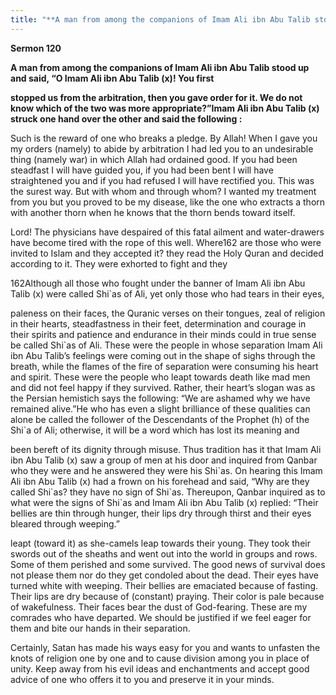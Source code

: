 ```yaml
---
title: "**A man from among the companions of Imam Ali ibn Abu Talib stood up and said, “O Imam Ali ibn Abu Talib (x)! You first**" 
---
```

**Sermon 120**

**A man from among the companions of Imam Ali ibn Abu Talib stood up and said, “O Imam Ali ibn Abu Talib \(x\)\! You first**

**stopped us from the arbitration, then you gave order for it\. We do not know which of the two was more appropriate?”Imam Ali ibn Abu Talib \(x\) struck one hand over the other and said the following :**

Such is the reward of one who breaks a pledge\. By Allah\! When I gave you my orders \(namely\) to abide by arbitration I had led you to an undesirable thing \(namely war\) in which Allah had ordained good\. If you had been steadfast I will have guided you, if you had been bent I will have straightened you and if you had refused I will have rectified you\. This was the surest way\. But with whom and through whom? I wanted my treatment from you but you proved to be my disease, like the one who extracts a thorn with another thorn when he knows that the thorn bends toward itself\.

Lord\! The physicians have despaired of this fatal ailment and water\-drawers have become tired with the rope of this well\. Where162 are those who were invited to Islam and they accepted it? they read the Holy Quran and decided according to it\. They were exhorted to fight and they

162Although all those who fought under the banner of Imam Ali ibn Abu Talib \(x\) were called Shi\`as of Ali, yet only those who had tears in their eyes,

paleness on their faces, the Quranic verses on their tongues, zeal of religion in their hearts, steadfastness in their feet, determination and courage in their spirits and patience and endurance in their minds could in true sense be called Shi\`as of Ali\. These were the people in whose separation Imam Ali ibn Abu Talib’s feelings were coming out in the shape of sighs through the breath, while the flames of the fire of separation were consuming his heart and spirit\. These were the people who leapt towards death like mad men and did not feel happy if they survived\. Rather, their heart’s slogan was as the Persian hemistich says the following: “We are ashamed why we have remained alive\.”He who has even a slight brilliance of these qualities can alone be called the follower of the Descendants of the Prophet \(h\) of the Shi\`a of Ali; otherwise, it will be a word which has lost its meaning and

been bereft of its dignity through misuse\. Thus tradition has it that Imam Ali ibn Abu Talib \(x\) saw a group of men at his door and inquired from Qanbar who they were and he answered they were his Shi\`as\. On hearing this Imam Ali ibn Abu Talib \(x\) had a frown on his forehead and said, “Why are they called Shi\`as? they have no sign of Shi\`as\. Thereupon, Qanbar inquired as to what were the signs of Shi\`as and Imam Ali ibn Abu Talib \(x\) replied: “Their bellies are thin through hunger, their lips dry through thirst and their eyes bleared through weeping\.”

<a id="page522"></a>leapt \(toward it\) as she\-camels leap towards their young\. They took their swords out of the sheaths and went out into the world in groups and rows\. Some of them perished and some survived\. The good news of survival does not please them nor do they get condoled about the dead\. Their eyes have turned white with weeping\. Their bellies are emaciated because of fasting\. Their lips are dry because of \(constant\) praying\. Their color is pale because of wakefulness\. Their faces bear the dust of God\-fearing\. These are my comrades who have departed\. We should be justified if we feel eager for them and bite our hands in their separation\.

Certainly, Satan has made his ways easy for you and wants to unfasten the knots of religion one by one and to cause division among you in place of unity\. Keep away from his evil ideas and enchantments and accept good advice of one who offers it to you and preserve it in your minds\.


